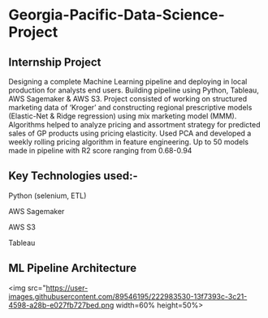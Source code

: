 # Georgia-Pacific-Data-Science-Project
## Internship Project

Designing a complete Machine Learning pipeline and deploying in local production for analysts end users. Building pipeline using Python, Tableau, AWS Sagemaker & AWS S3. Project consisted of working on structured marketing data of ‘Kroger’ and constructing regional prescriptive models (Elastic-Net & Ridge regression) using mix marketing model (MMM). Algorithms helped to analyze pricing and assortment strategy for predicted sales of GP products using pricing elasticity. Used PCA and developed a weekly rolling pricing algorithm in feature engineering. Up to 50 models made in pipeline with R2 score ranging from 0.68-0.94

## Key Technologies used:-

Python (selenium, ETL)

AWS Sagemaker

AWS S3

Tableau

## ML Pipeline Architecture

<img src="https://user-images.githubusercontent.com/89546195/222983530-13f7393c-3c21-4598-a28b-e027fb727bed.png width=60% height=50%>

